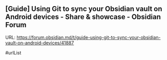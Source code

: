 
## [Guide] Using Git to sync your Obsidian vault on Android devices - Share & showcase - Obsidian Forum
URL: https://forum.obsidian.md/t/guide-using-git-to-sync-your-obsidian-vault-on-android-devices/41887

#urlList 
